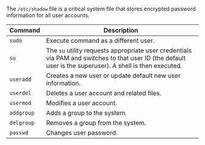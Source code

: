 The `/etc/shadow` file is a critical system file that stores encrypted password information for all user accounts.

| **Command** | **Description**                                                                                                                                            |
| ----------- | ---------------------------------------------------------------------------------------------------------------------------------------------------------- |
| `sudo`      | Execute command as a different user.                                                                                                                       |
| `su`        | The `su` utility requests appropriate user credentials via PAM and switches to that user ID (the default user is the superuser). A shell is then executed. |
| `useradd`   | Creates a new user or update default new user information.                                                                                                 |
| `userdel`   | Deletes a user account and related files.                                                                                                                  |
| `usermod`   | Modifies a user account.                                                                                                                                   |
| `addgroup`  | Adds a group to the system.                                                                                                                                |
| `delgroup`  | Removes a group from the system.                                                                                                                           |
| `passwd`    | Changes user password.                                                                                                                                     |
